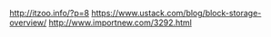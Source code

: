 http://itzoo.info/?p=8
https://www.ustack.com/blog/block-storage-overview/
http://www.importnew.com/3292.html

